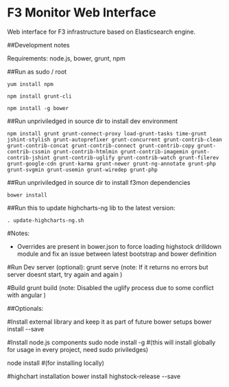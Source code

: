 F3 Monitor Web Interface
==========================
Web interface for F3 infrastructure based on Elasticsearch engine.

##Development notes

Requirements: node.js, bower, grunt, npm

##Run as sudo / root
```
yum install npm

npm install grunt-cli

npm install -g bower
```

##Run unpriviledged in source dir to install dev environment
```
npm install grunt grunt-connect-proxy load-grunt-tasks time-grunt jshint-stylish grunt-autoprefixer grunt-concurrent grunt-contrib-clean grunt-contrib-concat grunt-contrib-connect grunt-contrib-copy grunt-contrib-cssmin grunt-contrib-htmlmin grunt-contrib-imagemin grunt-contrib-jshint grunt-contrib-uglify grunt-contrib-watch grunt-filerev grunt-google-cdn grunt-karma grunt-newer grunt-ng-annotate grunt-php grunt-svgmin grunt-usemin grunt-wiredep grunt-php
```

##Run unpriviledged in source dir to install f3mon dependencies
```
bower install
```

##Run this to update highcharts-ng lib to the latest version:

```
. update-highcharts-ng.sh 
```

#Notes:
- Overrides are present in bower.json to force loading highstock drilldown module and fix an issue between latest bootstrap and bower definition

#Run Dev server (optional):
grunt serve (note: If it returns no errors but server doesnt start, try again and again )

#Build
grunt build (note: Disabled the uglify process due to some conflict with angular )


##Optionals:

#Install external library and keep it as part of future bower setups
bower install <libname> --save

#Install node.js components
sudo node install -g <componen-name> #(this will install globally for usage in every project, need sudo priviledges)

node install <componen-name> #(for installing locally)

#highchart installation
bower install highstock-release --save

